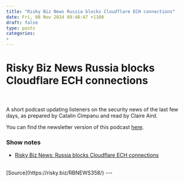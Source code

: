 ```yaml
---
title: "Risky Biz News Russia blocks Cloudflare ECH connections"
date: Fri, 08 Nov 2024 09:48:47 +1100
draft: false
type: posts
categories: 
- 
---
```

# Risky Biz News Russia blocks Cloudflare ECH connections

<br/>

<br/>
A short podcast updating listeners on the security news of the last few days, as prepared by Catalin Cimpanu and read by Claire Aird.

You can find the newsletter version of this podcast [here](https://news.risky.biz).

### Show notes

-   [Risky Biz News: Russia blocks Cloudflare ECH connections](https://news.risky.biz/risky-biz-news-russia-blocks-cloudflare-ech-connections/)

<br/>
[Source](https://risky.biz/RBNEWS358/)
---
